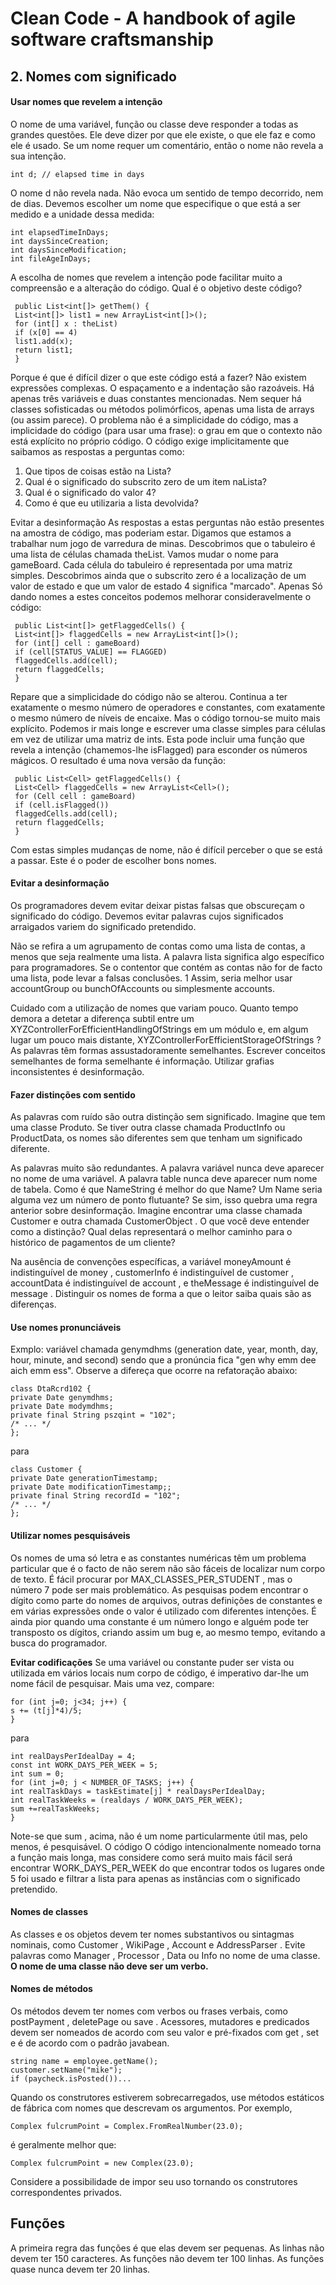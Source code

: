 # Clean Code - A handbook of agile software craftsmanship

## 2. Nomes com significado

#### Usar nomes que revelem a intenção

O nome de uma variável, função ou classe deve responder a todas as grandes questões. Ele deve dizer por que ele existe, o que ele faz e como ele é usado. Se um nome requer um comentário, então o nome não revela a sua intenção. 

```
int d; // elapsed time in days
```
O nome d não revela nada. Não evoca um sentido de tempo decorrido, nem de dias. Devemos escolher um nome que especifique o que está a ser medido e a unidade dessa medida:
```
int elapsedTimeInDays;
int daysSinceCreation;
int daysSinceModification;
int fileAgeInDays;
```
A escolha de nomes que revelem a intenção pode facilitar muito a compreensão e a alteração do código. Qual é o objetivo deste código?
```
 public List<int[]> getThem() {
 List<int[]> list1 = new ArrayList<int[]>();
 for (int[] x : theList)
 if (x[0] == 4) 
 list1.add(x);
 return list1;
 }
```
Porque é que é difícil dizer o que este código está a fazer? Não existem expressões complexas.
O espaçamento e a indentação são razoáveis. Há apenas três variáveis e duas constantes mencionadas. Nem sequer há classes sofisticadas ou métodos polimórficos, apenas uma lista de arrays (ou assim parece).
O problema não é a simplicidade do código, mas a implicidade do código (para usar uma frase): o grau em que o contexto não está explícito no próprio código. O código exige implicitamente que saibamos as respostas a perguntas como:

1. Que tipos de coisas estão na Lista?
2. Qual é o significado do subscrito zero de um item naLista?
3. Qual é o significado do valor 4?
4. Como é que eu utilizaria a lista devolvida?

Evitar a desinformação 
As respostas a estas perguntas não estão presentes na amostra de código, mas poderiam estar. Digamos que estamos a trabalhar num jogo de varredura de minas. Descobrimos que o tabuleiro é uma lista de células chamada theList. Vamos mudar o nome para gameBoard.
Cada célula do tabuleiro é representada por uma matriz simples. Descobrimos ainda que o subscrito zero é a localização de um valor de estado e que um valor de estado 4 significa "marcado". Apenas Só dando nomes a estes conceitos podemos melhorar consideravelmente o código:
```
 public List<int[]> getFlaggedCells() {
 List<int[]> flaggedCells = new ArrayList<int[]>();
 for (int[] cell : gameBoard)
 if (cell[STATUS_VALUE] == FLAGGED)
 flaggedCells.add(cell);
 return flaggedCells;
 }
```
Repare que a simplicidade do código não se alterou. Continua a ter exatamente o mesmo número de operadores e constantes, com exatamente o mesmo número de níveis de encaixe. Mas o código
tornou-se muito mais explícito.
Podemos ir mais longe e escrever uma classe simples para células em vez de utilizar uma matriz de ints.
Esta pode incluir uma função que revela a intenção (chamemos-lhe isFlagged) para esconder os números mágicos. O resultado é uma nova versão da função:
```
 public List<Cell> getFlaggedCells() {
 List<Cell> flaggedCells = new ArrayList<Cell>();
 for (Cell cell : gameBoard)
 if (cell.isFlagged())
 flaggedCells.add(cell);
 return flaggedCells;
 }
```
Com estas simples mudanças de nome, não é difícil perceber o que se está a passar. Este é o poder de escolher bons nomes.

#### Evitar a desinformação

Os programadores devem evitar deixar pistas falsas que obscureçam o significado do código. Devemos evitar palavras cujos significados arraigados variem do significado pretendido.

Não se refira a um agrupamento de contas como uma lista de contas, a menos que seja realmente uma lista. A palavra lista significa algo específico para programadores. Se o contentor que contém as contas não for de facto uma lista, pode levar a falsas conclusões. 1 Assim, seria melhor usar accountGroup ou bunchOfAccounts ou simplesmente accounts.

Cuidado com a utilização de nomes que variam pouco. Quanto tempo demora a detetar a diferença subtil entre um XYZControllerForEfficientHandlingOfStrings em um módulo e, em algum lugar um pouco mais distante, XYZControllerForEfficientStorageOfStrings ? As palavras têm formas assustadoramente semelhantes. Escrever conceitos semelhantes de forma semelhante é informação. Utilizar grafias inconsistentes é desinformação.

#### Fazer distinções com sentido

As palavras com ruído são outra distinção sem significado. Imagine que tem uma classe Produto. Se tiver outra classe chamada ProductInfo ou ProductData, os nomes são diferentes sem que tenham um significado diferente.

As palavras muito são redundantes. A palavra variável nunca deve aparecer no nome de uma variável. A palavra table nunca deve aparecer num nome de tabela. Como é que NameString é melhor do que Name? Um Name seria alguma vez um número de ponto flutuante? Se sim, isso quebra uma regra anterior sobre desinformação. Imagine encontrar uma classe chamada Customer e outra chamada CustomerObject . O que você deve entender como a distinção? Qual delas representará o melhor caminho para o histórico de pagamentos de um cliente?

Na ausência de convenções específicas, a variável moneyAmount é indistinguível de money , customerInfo é indistinguível de customer , accountData é indistinguível de account , e theMessage é indistinguível de message . Distinguir os nomes de forma a que o leitor saiba quais são as diferenças.

#### Use nomes pronunciáveis

Exmplo: variável chamada genymdhms (generation date, year, month, day, hour, minute, and second) sendo que a pronúncia fica "gen why emm dee aich emm ess". Observe a difereça que ocorre na refatoração abaixo:
```
class DtaRcrd102 {
private Date genymdhms;
private Date modymdhms;
private final String pszqint = "102";
/* ... */
};
```
para
```
class Customer {
private Date generationTimestamp;
private Date modificationTimestamp;;
private final String recordId = "102";
/* ... */
};
```

#### Utilizar nomes pesquisáveis
Os nomes de uma só letra e as constantes numéricas têm um problema particular que é o facto de não serem não são fáceis de localizar num corpo de texto.
É fácil procurar por MAX_CLASSES_PER_STUDENT , mas o número 7 pode ser mais problemático. As pesquisas podem encontrar o dígito como parte do nomes de arquivos, outras definições de constantes e em várias expressões onde o valor é utilizado com diferentes intenções. É ainda pior quando uma constante é um número longo e alguém pode ter transposto os dígitos, criando assim um bug e, ao mesmo tempo, evitando a busca do programador.

__Evitar codificações__
Se uma variável ou constante puder ser vista ou utilizada em vários locais num corpo de código, é imperativo dar-lhe um nome fácil de pesquisar. Mais uma vez, compare:

```
for (int j=0; j<34; j++) {
s += (t[j]*4)/5;
}
```
para
```
int realDaysPerIdealDay = 4;
const int WORK_DAYS_PER_WEEK = 5;
int sum = 0;
for (int j=0; j < NUMBER_OF_TASKS; j++) {
int realTaskDays = taskEstimate[j] * realDaysPerIdealDay;
int realTaskWeeks = (realdays / WORK_DAYS_PER_WEEK);
sum +=realTaskWeeks;
}
```

Note-se que sum , acima, não é um nome particularmente útil mas, pelo menos, é pesquisável. O código O código intencionalmente nomeado torna a função mais longa, mas considere como será muito mais fácil será encontrar WORK_DAYS_PER_WEEK do que encontrar todos os lugares onde 5 foi usado e filtrar a lista para apenas as instâncias com o significado pretendido.

#### Nomes de classes
As classes e os objetos devem ter nomes substantivos ou sintagmas nominais, como Customer , WikiPage , Account e AddressParser . Evite palavras como Manager , Processor , Data ou Info no nome de uma classe. **O nome de uma classe não deve ser um verbo.**

#### Nomes de métodos
Os métodos devem ter nomes com verbos ou frases verbais, como postPayment , deletePage ou save . Acessores, mutadores e predicados devem ser nomeados de acordo com seu valor e pré-fixados com get , set e é de acordo com o padrão javabean.

```
string name = employee.getName();
customer.setName("mike");
if (paycheck.isPosted())...
```
Quando os construtores estiverem sobrecarregados, use métodos estáticos de fábrica com nomes que descrevam os argumentos. Por exemplo,
```
Complex fulcrumPoint = Complex.FromRealNumber(23.0);
```
é geralmente melhor que: 
```
Complex fulcrumPoint = new Complex(23.0);
```
Considere a possibilidade de impor seu uso tornando os construtores correspondentes privados.

## Funções

A primeira regra das funções é que elas devem ser pequenas. As linhas não devem ter 150 caracteres. As funções não devem ter 100 linhas. As funções quase nunca devem ter 20 linhas.





